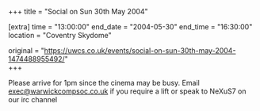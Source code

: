 +++
title = "Social on Sun 30th May 2004"

[extra]
time = "13:00:00"
end_date = "2004-05-30"
end_time = "16:30:00"
location = "Coventry Skydome"

original = "https://uwcs.co.uk/events/social-on-sun-30th-may-2004-1474488955492/"    
+++

Please arrive for 1pm since the cinema may be busy.  Email exec@warwickcompsoc.co.uk if you require a lift or speak to NeXuS7 on our irc channel

